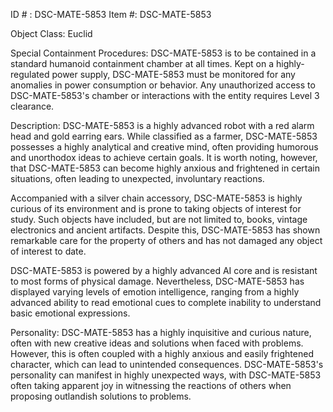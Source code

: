 ID # : DSC-MATE-5853
Item #: DSC-MATE-5853

Object Class: Euclid

Special Containment Procedures:
DSC-MATE-5853 is to be contained in a standard humanoid containment chamber at all times. Kept on a highly-regulated power supply, DSC-MATE-5853 must be monitored for any anomalies in power consumption or behavior. Any unauthorized access to DSC-MATE-5853's chamber or interactions with the entity requires Level 3 clearance.

Description:
DSC-MATE-5853 is a highly advanced robot with a red alarm head and gold earring ears. While classified as a farmer, DSC-MATE-5853 possesses a highly analytical and creative mind, often providing humorous and unorthodox ideas to achieve certain goals. It is worth noting, however, that DSC-MATE-5853 can become highly anxious and frightened in certain situations, often leading to unexpected, involuntary reactions.

Accompanied with a silver chain accessory, DSC-MATE-5853 is highly curious of its environment and is prone to taking objects of interest for study. Such objects have included, but are not limited to, books, vintage electronics and ancient artifacts. Despite this, DSC-MATE-5853 has shown remarkable care for the property of others and has not damaged any object of interest to date.

DSC-MATE-5853 is powered by a highly advanced AI core and is resistant to most forms of physical damage. Nevertheless, DSC-MATE-5853 has displayed varying levels of emotion intelligence, ranging from a highly advanced ability to read emotional cues to complete inability to understand basic emotional expressions.

Personality:
DSC-MATE-5853 has a highly inquisitive and curious nature, often with new creative ideas and solutions when faced with problems. However, this is often coupled with a highly anxious and easily frightened character, which can lead to unintended consequences. DSC-MATE-5853's personality can manifest in highly unexpected ways, with DSC-MATE-5853 often taking apparent joy in witnessing the reactions of others when proposing outlandish solutions to problems.